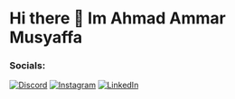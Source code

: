 <h1>Hi there 👋 Im Ahmad Ammar Musyaffa</h1>

<h3>Socials:</h3>

[![Discord](https://img.shields.io/badge/Discord-%237289DA.svg?logo=discord&logoColor=white)](https://discord.gg/musyaffa#1606) [![Instagram](https://img.shields.io/badge/Instagram-%23E4405F.svg?logo=Instagram&logoColor=white)](https://instagram.com/ahmadammrm) [![LinkedIn](https://img.shields.io/badge/LinkedIn-%230077B5.svg?logo=linkedin&logoColor=white)](https://linkedin.com/in/ahmadammarmusyaffa)

